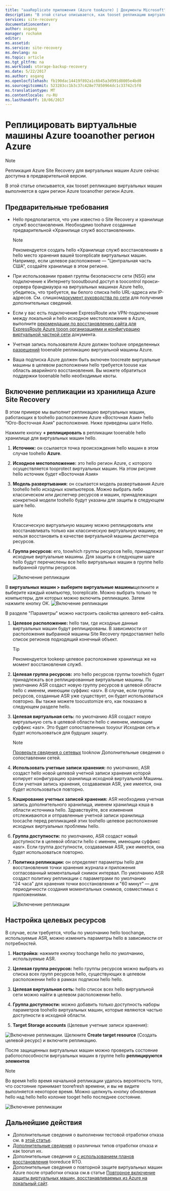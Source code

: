 ```yaml
---
title: "aaaReplicate приложения (Azure tooAzure) | Документы Microsoft"
description: "В этой статье описывается, как tooset репликацию виртуальных машин выполняется в одном регионе Azure слишком другую область в Azure."
services: site-recovery
documentationcenter: 
author: asgang
manager: rochakm
editor: 
ms.assetid: 
ms.service: site-recovery
ms.devlang: na
ms.topic: article
ms.tgt_pltfrm: na
ms.workload: storage-backup-recovery
ms.date: 5/22/2017
ms.author: asgang
ms.openlocfilehash: fb190dac14419f892a1c6b45a3d991d8005e4bd0
ms.sourcegitcommit: 523283cc1b3c37c428e77850964dc1c33742c5f0
ms.translationtype: MT
ms.contentlocale: ru-RU
ms.lasthandoff: 10/06/2017
---
```

# <a name="replicate-azure-virtual-machines-tooanother-azure-region"></a>Реплицировать виртуальные машины Azure tooanother регион Azure



>[!NOTE]
>
> Репликация Azure Site Recovery для виртуальных машин Azure сейчас доступна в предварительной версии.

В этой статье описывается, как tooset репликацию виртуальных машин выполняется в один регион Azure tooanother регион Azure.

## <a name="prerequisites"></a>Предварительные требования

* Hello предполагается, что уже известно о Site Recovery и хранилище служб восстановления. Необходимо toohave созданные предварительной «Хранилище служб восстановления».

    >[!NOTE]
    >
    > Рекомендуется создать hello «Хранилище служб восстановления» в hello место хранения вашей tooreplicate виртуальных машин. Например, если целевое расположение — "Центральная часть США", создайте хранилище в этом регионе.

* При использовании правил группы безопасности сети (NSG) или подключение к Интернету toooutbound доступ в toocontrol прокси-сервера брандмауэра на виртуальных машинах Azure hello, убедитесь, что требуется, вы белого списка hello URL-адреса или IP-адресов. См. слишком[документ руководства по сети](./site-recovery-azure-to-azure-networking-guidance.md) для получения дополнительных сведений.

* Если у вас есть подключение ExpressRoute или VPN-подключение между локальной и hello исходное местоположение в Azure, выполните [рекомендации по восстановлению сайта для ExpressRoute Azure tooon организациями и конфигурацию виртуальной частной сети](site-recovery-azure-to-azure-networking-guidance.md#guidelines-for-existing-azure-to-on-premises-expressroutevpn-configuration) документа.

* Учетная запись пользователя Azure должен toohave определенных [разрешений](site-recovery-role-based-linked-access-control.md#permissions-required-to-enable-replication-for-new-virtual-machines) tooenable репликацию виртуальной машины Azure.

* Ваша подписка Azure должен быть включен toocreate виртуальные машины в целевом расположении hello требуется toouse как область аварийного восстановления. Вы можете обратиться поддержки tooenable hello необходимые квоты.

## <a name="enable-replication-from-azure-site-recovery-vault"></a>Включение репликации из хранилища Azure Site Recovery
В этом примере мы выполнит репликацию виртуальных машин, работающих в toohello расположение Azure «Восточная Азия» hello "Юго-Восточная Азия" расположение. Ниже приведены шаги Hello.

 Нажмите кнопку **+ реплицировать** в репликации tooenable hello хранилище для виртуальных машин hello.

1. **Источник:** он ссылается точка происхождения hello машин в этом случае toohello **Azure**.

2. **Исходное местоположение:** это hello регион Azure, с которого осуществляется tooprotect виртуальных машин. На этом рисунке hello источник будет «Восточная Азия»

3. **Модель развертывания:** он ссылается модель развертывания Azure toohello hello исходных компьютеров. Можно выбрать либо классическом или диспетчер ресурсов и машин, принадлежащих конкретной модели toohello будут указаны для защиты в следующем шаге hello.

      >[!NOTE]
      >
      > Классическую виртуальную машину можно реплицировать или восстанавливать только как классическую виртуальную машину, ее нельзя восстановить в качестве виртуальной машины диспетчера ресурсов.

4. **Группа ресурсов:** его, toowhich группы ресурсов hello, принадлежат исходные виртуальные машины. Для защиты в следующем шаге hello будут перечислены все hello виртуальных машин в группе hello выбранной группы ресурсов.

    ![Включение репликации](./media/site-recovery-replicate-azure-to-azure/enabledrwizard1.png)

В **виртуальных машин > выберите виртуальные машины**щелкните и выберите каждый компьютер, tooreplicate. Можно выбрать только те компьютеры, для которых можно включить репликацию. Затем нажмите кнопку ОК.
    ![Включение репликации](./media/site-recovery-replicate-azure-to-azure/virtualmachine_selection.png)


В разделе "Параметры" можно настроить свойства целевого веб-сайта.

1. **Целевое расположение:** hello там, где исходные данные виртуальных машин будут реплицированы. В зависимости от расположения выбранной машины Site Recovery предоставляет hello список регионов подходящий конечный объект.

    > [!TIP]
    > Рекомендуется tookeep целевое расположение хранилища же на момент восстановления служб.

2. **Целевая группа ресурсов:** это hello ресурсов группы toowhich будет принадлежать все реплицированные виртуальные машины. По умолчанию ASR создаст новую группу ресурсов в целевой области hello с именем, имеющим суффикс «asr». В случае, если группы ресурсов, созданные ASR уже существует, он будет использоваться повторно. Вы также можете toocustomize его, как показано в следующем разделе hello.    
3. **Целевая виртуальная сеть:** по умолчанию ASR создаст новую виртуальную сеть в целевой области hello с именем, имеющим суффикс «asr». Это будет сопоставленных tooyour Исходная сеть и будет использоваться для будущих защиту.

    > [!NOTE]
    > [Проверьте сведения о сетевых](site-recovery-network-mapping-azure-to-azure.md) tooknow Дополнительные сведения о сопоставлении сетей.

4. **Использовать учетные записи хранения:** по умолчанию, ASR создаст hello новой целевой учетной записи хранения которой копирует конфигурацию хранилища исходной виртуальной Машины. Если учетная запись хранения, создаваемая ASR, уже имеется, она будет использоваться повторно.

5. **Кэширование учетных записей хранения:** ASR необходима учетная запись дополнительного хранилища, именем хранилища кэша в области источника hello. Здравствуйте, все изменения отслеживаются и отправленные учетной записи хранилища toocache перед репликацией этих toohello целевое расположение исходных виртуальных проблемы hello.

6. **Группа доступности:** по умолчанию, ASR создаст новый доступности в целевой области hello с именем, имеющим суффикс «asr». Если группа доступности, создаваемая ASR, уже имеется, она будет использоваться повторно.

7.  **Политика репликации:** он определяет параметры hello для восстановления точки хранения журнала и приложения согласованный моментальный снимок интервал. По умолчанию ASR создаст политику репликации с параметрами по умолчанию "24 часа" для хранения точки восстановления и "60 минут" — для периодичности создания моментальных снимков, совместимых с приложениями.

    ![Включение репликации](./media/site-recovery-replicate-azure-to-azure/enabledrwizard3.PNG)

## <a name="customize-target-resources"></a>Настройка целевых ресурсов

В случае, если требуется, чтобы по умолчанию hello toochange, используемые ASR, можно изменить параметры hello в зависимости от потребностей.

1. **Настройка:** нажмите кнопку toochange hello по умолчанию, используемые ASR.

2. **Целевая группа ресурсов:** hello группы ресурсов можно выбрать из списка всех групп ресурсов hello, существующих в целевом расположении hello в рамках подписки hello hello.

3. **Целевая виртуальная сеть:** hello список всех hello виртуальной сети можно найти в целевом расположении hello.

4. **Группа доступности:** можно добавить только доступность наборы параметров toohello виртуальных машин, которые являются частью доступности в исходной области.

5. **Target Storage accounts** (Целевые учетные записи хранения):

![Включение репликации](./media/site-recovery-replicate-azure-to-azure/customize.PNG). Щелкните **Create target resource** (Создать целевой ресурс) и включите репликацию.


После защищенных виртуальных машин можно проверить состояние работоспособности виртуальных машин в группе hello **реплицируются элементов**

>[!NOTE]
>Во время hello время начальной репликации удалось вероятность того, что состояние принимает toorefresh времени, и вы не видите выполняется некоторое время. Можно щелкнуть кнопку обновления hello над hello hello колонке tooget hello последнее состояние.
>

![Включение репликации](./media/site-recovery-replicate-azure-to-azure/replicateditems.PNG)


## <a name="next-steps"></a>Дальнейшие действия
- Дополнительные сведения о выполнении тестовой отработки отказа см. в [этой статье](site-recovery-test-failover-to-azure.md).
- [Дополнительные сведения](site-recovery-failover.md) о различных типов отработки отказа и как toorun их.
- Дополнительные сведения о [с использованием планов восстановления](site-recovery-create-recovery-plans.md) tooreduce RTO.
- Дополнительные сведения о повторной защите виртуальных машин Azure после отработки отказа см.в статье [Повторное включение защиты виртуальных машин, восстанавливаемых из Azure на локальный сайт](site-recovery-how-to-reprotect.md).
